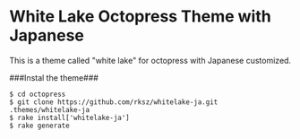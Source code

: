 White Lake Octopress Theme with Japanese
========

This is a theme called "white lake" for octopress with Japanese customized.

###Instal the theme###

```
$ cd octopress
$ git clone https://github.com/rksz/whitelake-ja.git .themes/whitelake-ja
$ rake install['whitelake-ja']
$ rake generate
```
